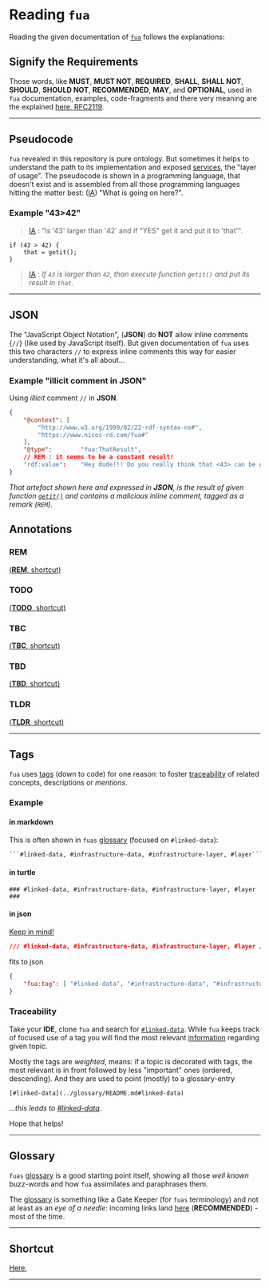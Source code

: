 # Reading `fua`

Reading the given documentation of [`fua`](../README.md) follows the explanations:

## Signify the Requirements

Those words, like **MUST**, **MUST NOT**, **REQUIRED**, **SHALL**, **SHALL NOT**, **SHOULD**, **SHOULD NOT**,
**RECOMMENDED**,  **MAY**, and **OPTIONAL**, used in `fua` documentation, examples, code-fragments and there very
meaning are the explained [here, RFC2119](https://datatracker.ietf.org/doc/html/rfc2119).

---

## Pseudocode

`fua` revealed in this repository is pure ontology. But sometimes it helps to understand the path to its implementation
and exposed [services](../glossary/README.md#service), the "layer of usage". The pseudocode is shown in a programming
language, that doesn't exist and is assembled from all those programming languages hitting the matter
best: ([IA](../glossary/README.md#ia)) "What is going on here?".

### Example "43>42"

> [IA](../glossary/README.md#ia) : "Is '43' larger than '42' and if "YES" get it and put it to 'that'".

```pseudocode
if (43 > 42) {
    that = getit();
}
```

> [IA](../glossary/README.md#ia) : _If `43` is larger than `42`, than execute function `getit()` and put its result
in `that`_.

---

## JSON

The "JavaScript Object Notation", (**JSON**) do **NOT** allow inline comments {`//`} (like used by JavaScript itself).
But given documentation of `fua` uses this two characters `//` to express inline comments this way for easier
understanding, what it's all about...

### Example "illicit comment in JSON"

Using _illicit_ comment `//` in **JSON**.

```json
{
    "@context": [
        "http://www.w3.org/1999/02/22-rdf-syntax-ns#",
        "https://www.nicos-rd.com/fua#"
    ],
    "@type":        "fua:ThatResult",
    // REM : it seems to be a constant result!
    "rdf:value":    "Hey dude!!! Do you really think that <43> can be greater than <42> at some time or another?!?" 
}
```

_That artefact shown here and expressed in **JSON**, is the result of given function [`getit()`](#example-4342) and
contains a malicious inline comment, tagged as a remark (`REM`)_.

## Annotations

### REM

[(**REM**, shortcut)](../glossary/shortcut.md#rem)

### TODO

[(**TODO**, shortcut)](../glossary/shortcut.md#todo)

### TBC

[(**TBC**, shortcut)](../glossary/shortcut.md#tbc)

### TBD

[(**TBD**, shortcut)](../glossary/shortcut.md#tbd)

### TLDR

[(**TLDR**, shortcut)](../glossary/shortcut.md#tldr)

---

## Tags

`fua` uses [tags](../glossary/README.md#tag) (down to code) for one reason: to foster [traceability](#traceability)
of related concepts, descriptions or _mentions_.

### Example

#### in markdown

This is often shown in `fuas` [glossary](../glossary/README.md) (focused on `#linked-data`):

```markdown
```#linked-data, #infrastructure-data, #infrastructure-layer, #layer```
```

#### in turtle

```turtle
### #linked-data, #infrastructure-data, #infrastructure-layer, #layer ###
```

#### in json

[Keep in mind!](#example-illicit-comment-in-json)

```json
/// #linked-data, #infrastructure-data, #infrastructure-layer, #layer ///
```

fits to json

```json
{
    "fua:tag": [ "#linked-data", "#infrastructure-data", "#infrastructure-layer", "#layer" ]
}
```

### Traceability

Take your **IDE**, clone `fua` and search for [`#linked-data`](../glossary/README.md#linked-data). While `fua` keeps
track
of focused use of a tag you will find the most relevant [information](../glossary/README.md#information) regarding
given topic.

Mostly the tags are _weighted_, means: if a topic is decorated with tags, the most relevant is in front followed by
less "important" ones (ordered, descending). And they are used to point (mostly) to a glossary-entry

```text
[#linked-data](../glossary/README.md#linked-data)
```

_...this leads to [#linked-data](../glossary/README.md#linked-data)_.

Hope that helps!

---

## Glossary

`fuas` [glossary](../glossary/README.md) is a good starting point itself, showing all those _well known_
buzz-words and how `fua` assimilates and paraphrases them.

The [glossary](../glossary/README.md) is something like a Gate Keeper (for `fuas` terminology) and not at least
as an _eye of a needle_: incoming links land [here](../glossary/README.md#glossary) (**RECOMMENDED**) - most
of the time.

---

## Shortcut

[Here](../glossary/shortcut.md),

---
